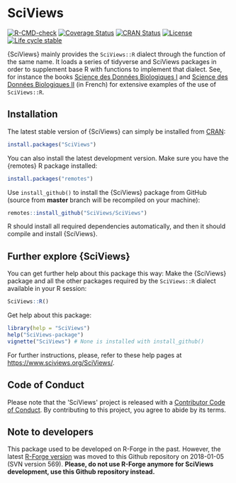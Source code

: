 # SciViews

<!-- badges: start -->

[![R-CMD-check](https://github.com/SciViews/SciViews/actions/workflows/R-CMD-check.yaml/badge.svg)](https://github.com/SciViews/SciViews/actions/workflows/R-CMD-check.yaml) [![Coverage Status](https://img.shields.io/codecov/c/github/SciViews/SciViews/master.svg)](https://codecov.io/github/SciViews/SciViews?branch=master) [![CRAN Status](https://www.r-pkg.org/badges/version/SciViews)](https://cran.r-project.org/package=SciViews) [![License](https://img.shields.io/badge/license-GPL-blue.svg)](https://www.gnu.org/licenses/gpl-2.0.html) [![Life cycle stable](https://img.shields.io/badge/lifecycle-stable-brightgreen.svg)](https://www.tidyverse.org/lifecycle/#stable)

<!-- badges: end -->

{SciViews} mainly provides the `SciViews::R` dialect through the function of the same name. It loads a series of tidyverse and SciViews packages in order to supplement base R with functions to implement that dialect. See, for instance the books [Science des Données Biologiques I](http://biodatascience-course.sciviews.org/sdd-umons/) and [Science des Données Biologiques II](http://biodatascience-course.sciviews.org/sdd-umons2/) (in French) for extensive examples of the use of `SciViews::R`.

## Installation

The latest stable version of {SciViews} can simply be installed from [CRAN](http://cran.r-project.org):

``` r
install.packages("SciViews")
```

You can also install the latest development version. Make sure you have the {remotes} R package installed:

``` r
install.packages("remotes")
```

Use `install_github()` to install the {SciViews} package from GitHub (source from **master** branch will be recompiled on your machine):

``` r
remotes::install_github("SciViews/SciViews")
```

R should install all required dependencies automatically, and then it should compile and install {SciViews}.

## Further explore {SciViews}

You can get further help about this package this way: Make the {SciViews} package and all the other packages required by the `SciViews::R` dialect available in your R session:

``` r
SciViews::R()
```

Get help about this package:

``` r
library(help = "SciViews")
help("SciViews-package")
vignette("SciViews") # None is installed with install_github()
```

For further instructions, please, refer to these help pages at <https://www.sciviews.org/SciViews/>.

## Code of Conduct

Please note that the 'SciViews' project is released with a [Contributor Code of Conduct](https://contributor-covenant.org/version/2/0/CODE_OF_CONDUCT.html). By contributing to this project, you agree to abide by its terms.

## Note to developers

This package used to be developed on R-Forge in the past. However, the latest [R-Forge version](https://r-forge.r-project.org/projects/sciviews/) was moved to this Github repository on 2018-01-05 (SVN version 569). **Please, do not use R-Forge anymore for SciViews development, use this Github repository instead.**


